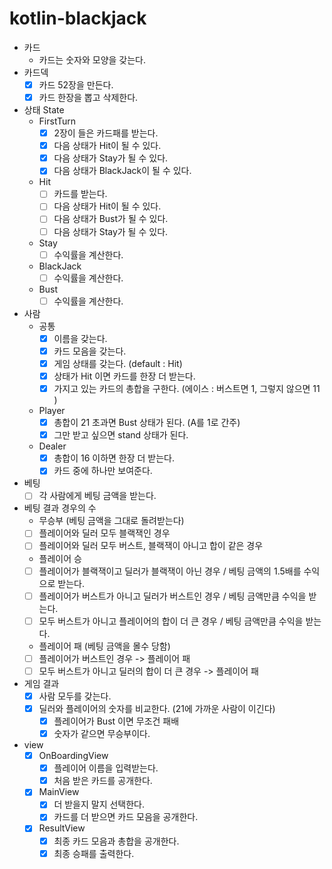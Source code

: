# kotlin-blackjack

- 카드
    - 카드는 숫자와 모양을 갖는다.
- 카드덱
    - [x] 카드 52장을 만든다.
    - [x] 카드 한장을 뽑고 삭제한다.

- 상태 State
    - FirstTurn
        - [x] 2장이 들은 카드패를 받는다.
        - [x] 다음 상태가 Hit이 될 수 있다.
        - [x] 다음 상태가 Stay가 될 수 있다.
        - [x] 다음 상태가 BlackJack이 될 수 있다.
    - Hit
        - [ ] 카드를 받는다.
        - [ ] 다음 상태가 Hit이 될 수 있다.
        - [ ] 다음 상태가 Bust가 될 수 있다.
        - [ ] 다음 상태가 Stay가 될 수 있다.
    - Stay
        - [ ] 수익률을 계산한다.
    - BlackJack
        - [ ] 수익률을 계산한다.
    - Bust
        - [ ] 수익률을 계산한다.

- 사람
    - 공통
        - [x] 이름을 갖는다.
        - [x] 카드 모음을 갖는다.
        - [x] 게임 상태를 갖는다. (default : Hit)
        - [x] 상태가 Hit 이면 카드를 한장 더 받는다.
        - [x] 가지고 있는 카드의 총합을 구한다. (에이스 : 버스트면 1, 그렇지 않으면 11 )
    - Player
        - [x] 총합이 21 초과면 Bust 상태가 된다. (A를 1로 간주)
        - [x] 그만 받고 싶으면 stand 상태가 된다.
    - Dealer
        - [x] 총합이 16 이하면 한장 더 받는다.
        - [x] 카드 중에 하나만 보여준다.

- 베팅
    - [ ] 각 사람에게 베팅 금액을 받는다.

- 베팅 결과 경우의 수
    - 무승부 (베팅 금액을 그대로 돌려받는다)
    - [ ] 플레이어와 딜러 모두 블랙잭인 경우
    - [ ] 플레이어와 딜러 모두 버스트, 블랙잭이 아니고 합이 같은 경우

    - 플레이어 승
    - [ ] 플레이어가 블랙잭이고 딜러가 블랙잭이 아닌 경우 / 베팅 금액의 1.5배를 수익으로 받는다.
    - [ ] 플레이어가 버스트가 아니고 딜러가 버스트인 경우 / 베팅 금액만큼 수익을 받는다.
    - [ ] 모두 버스트가 아니고 플레이어의 합이 더 큰 경우 / 베팅 금액만큼 수익을 받는다.

    - 플레이어 패 (베팅 금액을 몰수 당함)
    - [ ] 플레이어가 버스트인 경우 -> 플레이어 패
    - [ ] 모두 버스트가 아니고 딜러의 합이 더 큰 경우 -> 플레이어 패

- 게임 결과
    - [x] 사람 모두를 갖는다.
    - [x] 딜러와 플레이어의 숫자를 비교한다. (21에 가까운 사람이 이긴다)
        - [x] 플레이어가 Bust 이면 무조건 패배
        - [x] 숫자가 같으면 무승부이다.

- view
    - [x] OnBoardingView
        - [x] 플레이어 이름을 입력받는다.
        - [x] 처음 받은 카드를 공개한다.
    - [x] MainView
        - [x] 더 받을지 말지 선택한다.
        - [x] 카드를 더 받으면 카드 모음을 공개한다.
    - [x] ResultView
        - [x] 최종 카드 모음과 총합을 공개한다.
        - [x] 최종 승패를 출력한다.
